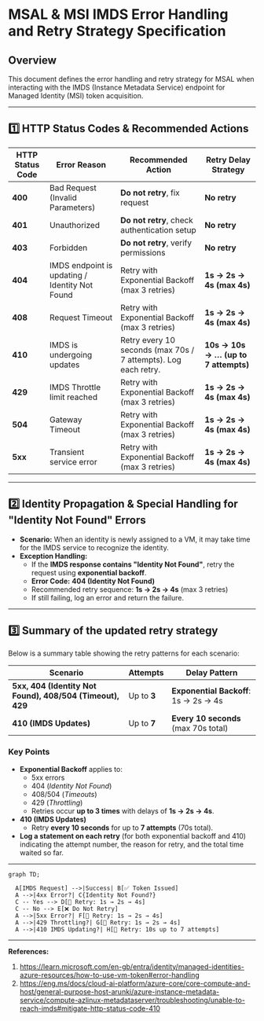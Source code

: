 # MSAL & MSI IMDS Error Handling and Retry Strategy Specification

## Overview
This document defines the error handling and retry strategy for MSAL when interacting with the IMDS (Instance Metadata Service) endpoint for Managed Identity (MSI) token acquisition.

---

## 1️⃣ HTTP Status Codes & Recommended Actions

| **HTTP Status Code** | **Error Reason**                               | **Recommended Action**                      | **Retry Delay Strategy**                 |
|----------------------|-----------------------------------------------|---------------------------------------------|-----------------------------------------|
| **400**             | Bad Request (Invalid Parameters)               | **Do not retry**, fix request               | **No retry**                             |
| **401**             | Unauthorized                                  | **Do not retry**, check authentication setup | **No retry**                             |
| **403**             | Forbidden                                     | **Do not retry**, verify permissions       | **No retry**                             |
| **404**             | IMDS endpoint is updating / Identity Not Found | Retry with Exponential Backoff (max 3 retries) | **1s → 2s → 4s (max 4s)**            |
| **408**             | Request Timeout                                | Retry with Exponential Backoff (max 3 retries) | **1s → 2s → 4s (max 4s)**            |
| **410**             | IMDS is undergoing updates                    | Retry every 10 seconds (max 70s / 7 attempts). Log each retry. | **10s → 10s → … (up to 7 attempts)**            |
| **429**             | IMDS Throttle limit reached                   | Retry with Exponential Backoff (max 3 retries) | **1s → 2s → 4s (max 4s)**            |
| **504**             | Gateway Timeout                               | Retry with Exponential Backoff (max 3 retries) | **1s → 2s → 4s (max 4s)**            |
| **5xx**             | Transient service error                        | Retry with Exponential Backoff (max 3 retries) | **1s → 2s → 4s (max 4s)**            |

---

## 2️⃣ Identity Propagation & Special Handling for "Identity Not Found" Errors
- **Scenario:** When an identity is newly assigned to a VM, it may take time for the IMDS service to recognize the identity.
- **Exception Handling:**  
  - If the **IMDS response contains "Identity Not Found"**, retry the request using **exponential backoff**.
  - **Error Code:** **404 (Identity Not Found)**
  - Recommended retry sequence: **1s → 2s → 4s** (max 3 retries)
  - If still failing, log an error and return the failure.

---

## 3️⃣ Summary of the updated retry strategy 
Below is a summary table showing the retry patterns for each scenario:

| **Scenario**                                              | **Attempts**    | **Delay Pattern**                   |
|-----------------------------------------------------------|-----------------|-------------------------------------|
| **5xx, 404 (Identity Not Found), 408/504 (Timeout), 429** | Up to **3**     | **Exponential Backoff**: 1s → 2s → 4s |
| **410 (IMDS Updates)**                                    | Up to **7**     | **Every 10 seconds** (max 70s total) |

### Key Points
- **Exponential Backoff** applies to:
  - 5xx errors  
  - 404 (*Identity Not Found*)  
  - 408/504 (*Timeouts*)  
  - 429 (*Throttling*)
  - Retries occur **up to 3 times** with delays of **1s → 2s → 4s**.
- **410 (IMDS Updates)**
  - Retry **every 10 seconds** for up to **7 attempts** (70s total).
- **Log a statement on each retry** (for both exponential backoff and 410) indicating the attempt number, the reason for retry, and the total time waited so far.

---

```mermaid
graph TD;
  
  A[IMDS Request] -->|Success| B[✅ Token Issued]
  A -->|4xx Error?| C{Identity Not Found?}
  C -- Yes --> D[🔄 Retry: 1s → 2s → 4s]
  C -- No --> E[❌ Do Not Retry]
  A -->|5xx Error?| F[🔄 Retry: 1s → 2s → 4s]
  A -->|429 Throttling?| G[🔄 Retry: 1s → 2s → 4s]
  A -->|410 IMDS Updating?| H[🔄 Retry: 10s up to 7 attempts]
```

---

**References:** 

1. https://learn.microsoft.com/en-gb/entra/identity/managed-identities-azure-resources/how-to-use-vm-token#error-handling
2. https://eng.ms/docs/cloud-ai-platform/azure-core/core-compute-and-host/general-purpose-host-arunki/azure-instance-metadata-service/compute-azlinux-metadataserver/troubleshooting/unable-to-reach-imds#mitigate-http-status-code-410

